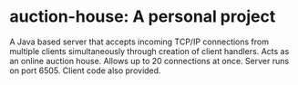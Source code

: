 # auction-house: A personal project

A Java based server that accepts incoming TCP/IP connections from multiple clients simultaneously through creation of client handlers. Acts as an online auction house. Allows up to 20 connections at once.
Server runs on port 6505.
Client code also provided.
